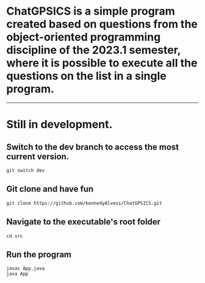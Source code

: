 # **ChatGPSICS is a simple program created based on questions from the object-oriented programming discipline of the 2023.1 semester, where it is possible to execute all the questions on the list in a single program.**
___

# **Still in development.**

## Switch to the dev branch to access the most current version.

```
git switch dev
```

## Git clone and have fun

```
git clone https://github.com/kennedyAlvess/ChatGPSICS.git
```
## Navigate to the executable's root folder

```
cd src
```
## Run the program

```
javac App.java
java App
```
